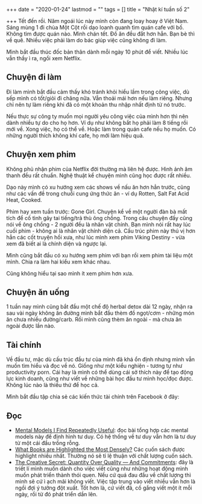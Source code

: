+++
date = "2020-01-24"
lastmod = ""
tags = []
title = "Nhật kí tuần số 2"

+++
Tết đến rồi. Năm ngoái lúc này mình còn đang loay hoay ở Việt Nam. Sáng mùng 1 đi chùa Một Cột rồi dạo loanh quanh tìm quán cafe với bố. Không tìm được quán nào. Mình chán tết. Đồ ăn đều đắt hơn hẳn. Bạn bè thì về quê. Nhiều việc phải làm do bác giúp việc cũng không đi làm.

Mình bắt đầu thúc đốc bản thân dành mỗi ngày 10 phút để viết. Nhiều lúc vẫn thầy ì ra, ngồi xem Netflix.

## Chuyện đi làm

Đi làm mình bắt đầu cảm thấy khó tránh khỏi hiểu lầm trong công việc, dù sếp mình có tốt/giỏi đi chăng nữa. Vẫn thoải mái hơn nếu làm riêng. Nhưng chỉ nên tự làm riêng khi đã có một khoản thu nhập nhất định từ nó trước.

Nếu thực sự công ty muốn mọi người yêu công việc của mình hơn thì nên dành nhiều tự do cho họ hơn. Ví dụ như không bắt họ phải làm 8 tiếng rồi mới về. Xong việc, họ có thể về. Hoặc làm trong quán cafe nếu họ muốn. Có những người thích không khí cafe, họ mới làm hiệu quả.

## Chuyện xem phim

Không phủ nhận phim của Netflix đời thường mà liên hệ được. Hình ảnh âm thanh đều rất chuẩn. Nghệ thuật kể chuyện mình cũng học được rất nhiều.

Dạo này mình có xu hướng xem các shows về nấu ăn hơn hẳn trước, cũng như các vấn đề trong chuỗi cung ứng thức ăn - ví dụ Rotten, Salt Fat Acid Heat, Cooked.

Phim hay xem tuần trước: Gone Girl. Chuyện kể về một người đàn bà mất tích để cố tình gây tai tiếng/trả thù ông chồng. Trong câu chuyện đấy cũng nói về ông chồng - 2 người đều là nhân vật chính. Bạn mình nói rất hay lúc cuối phim - không ai là nhân vật chính diện cả. Cấu trúc phim này thú vị hơn hẳn các cốt truyện hồi xưa, như lúc mình xem phim Viking Destiny - vừa xem đã biết ai là chính diện và ngược lại.

Mình cũng bắt đầu có xu hướng xem phim với bạn rồi xem phim tài liệu một mình. Chia ra làm hai kiểu xem khác nhau.

Cũng không hiểu tại sao mình ít xem phim hơn xưa.

## Chuyện ăn uống

1 tuần nay mình cũng bắt đầu một chế độ herbal detox dài 12 ngày, nhận ra sau vài ngày không ăn đường mình bắt đầu thèm đồ ngọt/cơm - những món ăn chưa nhiều đường/carb. Rồi mình cũng thèm ăn ngoài - mà chưa ăn ngoài được lần nào.

## Tài chính

Về đầu tư, mặc dù cấu trúc đầu tư của mình đã khá ổn định nhưng mình vẫn muốn tìm hiểu và đọc về nó. Giống như một kiểu nghiện - tương tự như productivity porn. Cái hay là mình có thể dùng cái sở thích này để tạo động lực kinh doanh, cũng như viết về những bài học đầu tư mình học/đọc được. Không lúc nào là thiếu thứ để học cả.

Mình bắt đầu tập chia sẻ các kiến thức tài chính trên Facebook ở đây:

## Đọc

* [Mental Models I Find Repeatedly Useful](https://medium.com/@yegg/mental-models-i-find-repeatedly-useful-936f1cc405d): đọc bài tổng hợp các mental models này đế định hình tư duy. Có hệ thống về tư duy vẫn hơn là tư duy từ một cái đầu trống rỗng.
* [What Books are Highlighted the Most Densely?](https://blog.readwise.io/most-densely-highlighted-books-on-readwise) Các cuốn sách được highlight nhiều nhất. Thường nó sẽ tỉ lệ thuận với chất lượng cuốn sách.
* [The Creative Secret: Quantity Over Quality — And Commitments](https://thoughtcatalog.com/ryan-holiday/2014/01/the-creative-secret-quantity-over-quality-and-commitments): đây là triết lí mình muốn dành cho việc viết cũng như những hoạt động mình muốn phát triển thành thói quen. Nếu cứ quá đau đầu về chất lượng thì mình sẽ cứ ì ạch mãi không viết. Việc tập trung vào viết nhiều vẫn hơn là ngồi đợi ý tưởng đột xuất. Tốt hơn là, cứ viết đã, cố gắng viết một ít mỗi ngày, rồi từ đó phát triển dần lên.
